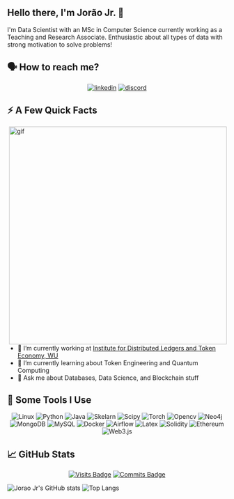 ## Hello there, I'm Jorão Jr. 👋 

I'm Data Scientist with an MSc in Computer Science currently working as a Teaching and Research Associate. Enthusiastic about all types of data with strong motivation to solve problems!

## 🗣️ How to reach me?

<div align="center">

[![linkedin](https://img.shields.io/badge/LinkedIn-0077B5?style=for-the-badge&logo=linkedin&logoColor=white)](https://www.linkedin.com/in/joraojr/)
[![discord](https://img.shields.io/badge/Discord-5865F2?style=for-the-badge&logo=discord&logoColor=white)](https://discordapp.com/users/275390670716403713)

</div>


## ⚡️ A Few Quick Facts



<img style="float: right;" src="https://media.giphy.com/media/OnJLRvXvAmvPW/giphy.gif" width="500" alt="gif"/>

- 🔭 I’m currently working at [Institute for Distributed Ledgers and Token Economy, WU]
- 🌱 I’m currently learning about Token Engineering and Quantum Computing
- 💬 Ask me about Databases, Data Science, and Blockchain stuff

## 🚀 Some Tools I Use

<div align="center">
  
<img alt="Linux" src="https://img.shields.io/badge/Linux-FCC624?style=for-the-badge&logo=linux&logoColor=black" />

<img alt="Python" src="https://img.shields.io/badge/Python-FFD43B?style=for-the-badge&logo=python&logoColor=blue" />
<img alt="Java" src="https://img.shields.io/badge/Java-ED8B00?style=for-the-badge&logo=java&logoColor=white" />

<img alt="Skelarn" src="https://img.shields.io/badge/scikit_learn-F7931E?style=for-the-badge&logo=scikit-learn&logoColor=white" />
<img alt="Scipy" src="https://img.shields.io/badge/SciPy-654FF0?style=for-the-badge&logo=SciPy&logoColor=white" />
<img alt="Torch" src="https://img.shields.io/badge/PyTorch-EE4C2C?style=for-the-badge&logo=PyTorch&logoColor=white" />
<img alt="Opencv" src="https://img.shields.io/badge/OpenCV-27338e?style=for-the-badge&logo=OpenCV&logoColor=white" />

<img alt="Neo4j" src="https://img.shields.io/badge/Neo4j-018bff?style=for-the-badge&logo=neo4j&logoColor=white" />
<img alt="MongoDB" src="https://img.shields.io/badge/MongoDB-4EA94B?style=for-the-badge&logo=mongodb&logoColor=white" />
<img alt="MySQL" src="https://img.shields.io/badge/MySQL-005C84?style=for-the-badge&logo=mysql&logoColor=white" />

<img alt="Docker" src="https://img.shields.io/badge/Docker-2CA5E0?style=for-the-badge&logo=docker&logoColor=white" />
<img alt="Airflow" src="https://img.shields.io/badge/Airflow-017CEE?style=for-the-badge&logo=Apache%20Airflow&logoColor=white" />

<img alt="Latex" src="https://img.shields.io/badge/LaTeX-47A141?style=for-the-badge&logo=LaTeX&logoColor=white" />

<img alt="Solidity" src="https://img.shields.io/badge/Solidity-e6e6e6?style=for-the-badge&logo=solidity&logoColor=black" />
<img alt="Ethereum" src="https://img.shields.io/badge/Ethereum-3C3C3D?style=for-the-badge&logo=Ethereum&logoColor=white" />
<img alt="Web3.js" src="https://img.shields.io/badge/web3.js-F16822?style=for-the-badge&logo=web3.js&logoColor=white" />


</div>


## 📈 GitHub Stats

<div align=center>


[![Visits Badge](https://komarev.com/ghpvc/?username=joraojr&color=brightgreen)](https://github.com/joraojr)
[![Commits Badge](https://badges.pufler.dev/commits/monthly/joraojr)](https://github.com/joraojr)
</div>


![Jorao Jr's GitHub stats](https://github-readme-stats.vercel.app/api?username=joraojr&show_icons=true&theme=radical&count_private=true)
![Top Langs](https://github-readme-stats.vercel.app/api/top-langs/?username=joraojr&langs_count=6&hide=TeXt&hide_border=true&layout=compact&theme=radical)


[Institute for Distributed Ledgers and Token Economy, WU]: https://www.wu.ac.at/en/tecon
